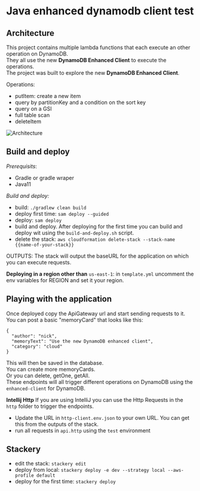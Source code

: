 # Java enhanced dynamodb client test

## Architecture
This project contains multiple lambda functions that each execute an other operation on DynamoDB.  
They all use the new **DynamoDB Enhanced Client** to execute the operations.  
The project was built to explore the new **DynamoDB Enhanced Client**.

Operations:
* putItem: create a new item
* query by partitionKey and a condition on the sort key
* query on a GSI
* full table scan
* deleteItem

![Architecture](.img/Architecture.png)

## Build and deploy

*Prerequisits*:
* Gradle or gradle wraper
* Java11

*Build and deploy:*
* build: `./gradlew clean build`
* deploy first time: `sam deploy --guided`
* deploy: `sam deploy`
* build and deploy. After deploying for the first time you can build and deploy wit using the `build-and-deploy.sh` script.
* delete the stack: `aws cloudformation delete-stack --stack-name {{name-of-your-stack}}`

OUTPUTS: The stack will output the baseURL for the application on which you can execute requests.

**Deploying in a region other than** `us-east-1`: in `template.yml` uncomment the env variables for REGION and set it your region. 


## Playing with the application
Once deployed copy the ApiGateway url and start sending requests to it.
You can post a basic "memoryCard" that looks like this: 
```
{
  "author": "nick",
  "memoryText": "Use the new DynamoDB enhanced client",
  "category": "cloud"
}
```
This will then be saved in the database.  
You can create more memoryCards.  
Or you can delete, getOne, getAll.  
These endpoints will all trigger different operations on DynamoDB using the `enhanced-client` for DynamoDB.

**Intellij Http**
If you are using IntelliJ you can use the Http Requests in the `http` folder to trigger the endpoints.  
* Update the URL in `http-client.env.json` to your own URL.
You can get this from the outputs of the stack.
* run all requests in `api.http` using the `test` environment



## Stackery
* edit the stack: `stackery edit`
* deploy from local: `stackery deploy -e dev --strategy local --aws-profile default`
* deploy for the first time: `stackery deploy`